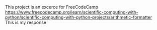 This project is an excerce for FreeCodeCamp
https://www.freecodecamp.org/learn/scientific-computing-with-python/scientific-computing-with-python-projects/arithmetic-formatter
This is my response
